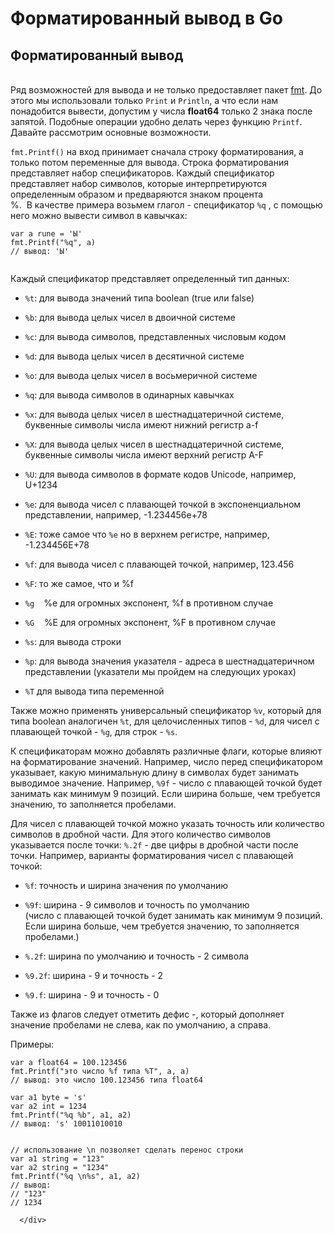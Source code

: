 # Форматированный вывод в Go

<article id="ember2996" class="step-show ember-view"><div class="step-dynamic-container">
<!---->
      <div id="ember2997" class="step-view step-view_material ember-view"><!----><div class="step-wrapper">
  <div class="step-inner page-fragment">
      <div id="ember2998" class="html-content rich-text-viewer ember-view" data-processed=""><!----><span><h2>Форматированный вывод</h2>

<p><br>
Ряд возможностей для вывода&nbsp;и не только предоставляет пакет&nbsp;<a href="https://golang.org/pkg/fmt" rel="nofollow noopener noreferrer" target="_blank">fmt</a>. До этого&nbsp;мы использовали только <code>Print</code> и <code>Println</code>, а что если нам понадобится вывести, допустим у числа <strong>float64</strong> только 2&nbsp;знака&nbsp;после запятой. Подобные&nbsp;операции удобно делать через функцию <code>Printf</code>. Давайте рассмотрим&nbsp;основные возможности.</p>

<p><code>fmt.Printf()</code> на вход принимает сначала строку форматирования, а только потом&nbsp;переменные&nbsp;для вывода.&nbsp;Строка форматирования представляет набор спецификаторов. Каждый спецификатор представляет набор символов, которые интерпретируются определенным образом и предваряются знаком процента %.&nbsp;&nbsp;В&nbsp;качестве примера возьмем глагол&nbsp;-&nbsp;спецификатор&nbsp;<code>%q</code>&nbsp;, с помощью него можно вывести символ в кавычках:</p>

<pre><code class="language-go hljs"><span class="hljs-keyword">var</span> a <span class="hljs-keyword">rune</span> = <span class="hljs-string">'Ы'</span>
fmt.Printf(<span class="hljs-string">"%q"</span>, a)
<span class="hljs-comment">// вывод: 'Ы'</span>

</code></pre>

<p>Каждый спецификатор представляет определенный тип данных:</p>

<ul>
	<li>
	<p><code>%t</code>: для вывода значений типа boolean (true или false)</p>
	</li>
	<li>
	<p><code>%b</code>: для вывода целых чисел в двоичной системе</p>
	</li>
	<li>
	<p><code>%c</code>: для вывода символов, представленных числовым кодом</p>
	</li>
	<li>
	<p><code>%d</code>: для вывода целых чисел в десятичной системе</p>
	</li>
	<li>
	<p><code>%o</code>: для вывода целых чисел в восьмеричной системе</p>
	</li>
	<li>
	<p><code>%q</code>: для вывода символов в одинарных кавычках</p>
	</li>
	<li>
	<p><code>%x</code>: для вывода целых чисел в шестнадцатеричной системе, буквенные символы числа имеют нижний регистр a-f</p>
	</li>
	<li>
	<p><code>%X</code>: для вывода целых чисел в шестнадцатеричной&nbsp;системе, буквенные символы числа имеют верхний регистр A-F</p>
	</li>
	<li>
	<p><code>%U</code>: для вывода символов в формате кодов Unicode, например, U+1234</p>
	</li>
	<li>
	<p><code>%e</code>: для вывода чисел с плавающей точкой в экспоненциальном представлении, например, -1.234456e+78</p>
	</li>
	<li>
	<p><code>%E</code>: тоже самое что <code>%e</code> но в верхнем регистре, например, -1.234456E+78</p>
	</li>
	<li>
	<p><code>%f</code>: для вывода чисел с плавающей точкой, например, 123.456</p>
	</li>
	<li>
	<p><code>%F</code>: то же самое, что и %f</p>
	</li>
	<li>
	<p><code>%g&nbsp;</code>&nbsp; %e для огромных экспонент, %f в противном случае</p>
	</li>
	<li>
	<p><code>%G</code>&nbsp; &nbsp; %E для огромных экспонент, %F&nbsp;в противном случае</p>
	</li>
	<li>
	<p><code>%s</code>: для вывода строки</p>
	</li>
	<li>
	<p><code>%p</code>: для вывода значения указателя - адреса в шестнадцатеричном представлении (указатели мы пройдем на следующих уроках)</p>
	</li>
	<li>
	<p><code>%T</code> для вывода типа переменной</p>
	</li>
</ul>

<p>Также можно применять универсальный спецификатор&nbsp;<code>%v</code>, который для типа boolean аналогичен&nbsp;<code>%t</code>, для целочисленных типов -&nbsp;<code>%d</code>, для чисел с плавающей точкой -&nbsp;<code>%g</code>, для строк -&nbsp;<code>%s</code>.</p>

<p>К спецификаторам можно добавлять различные флаги, которые влияют на форматирование значений. Например, число перед спецификатором указывает, какую минимальную длину в символах будет занимать выводимое значение. Например,&nbsp;<code>%9f</code>&nbsp;- число с плавающей точкой будет занимать как минимум 9 позиций. Если ширина больше, чем требуется значению, то заполняется пробелами.</p>

<p>Для чисел с плавающей точкой можно указать точность или количество символов в дробной части. Для этого количество символов указывается после точки:&nbsp;<code>%.2f</code>&nbsp;- две цифры в дробной части после точки. Например, варианты форматирования чисел с плавающей точкой:</p>

<ul>
	<li>
	<p><code>%f</code>: точность и ширина значения по умолчанию</p>
	</li>
	<li>
	<p><code>%9f</code>: ширина - 9 символов и точность по умолчанию<br>
	(число с плавающей точкой будет занимать как минимум 9 позиций. Если ширина больше, чем требуется значению, то заполняется пробелами.)</p>
	</li>
	<li>
	<p><code>%.2f</code>: ширина по умолчанию и точность - 2 символа</p>
	</li>
	<li>
	<p><code>%9.2f</code>: ширина - 9 и точность - 2</p>
	</li>
	<li>
	<p><code>%9.f</code>: ширина - 9 и точность - 0</p>
	</li>
</ul>

<p>Также из флагов следует отметить дефис -, который дополняет значение пробелами не слева, как по умолчанию, а справа.</p>

<p>Примеры:</p>

<pre><code class="language-go hljs"><span class="hljs-keyword">var</span> a <span class="hljs-keyword">float64</span> = <span class="hljs-number">100.123456</span>
fmt.Printf(<span class="hljs-string">"это число %f типа %T"</span>, a, a)
<span class="hljs-comment">// вывод: это число 100.123456 типа float64</span>

<span class="hljs-keyword">var</span> a1 <span class="hljs-keyword">byte</span> = <span class="hljs-string">'s'</span>
<span class="hljs-keyword">var</span> a2 <span class="hljs-keyword">int</span> = <span class="hljs-number">1234</span>
fmt.Printf(<span class="hljs-string">"%q %b"</span>, a1, a2)
<span class="hljs-comment">// вывод: 's' 10011010010</span>


<span class="hljs-comment">// использование \n позволяет сделать перенос строки</span>
<span class="hljs-keyword">var</span> a1 <span class="hljs-keyword">string</span> = <span class="hljs-string">"123"</span>
<span class="hljs-keyword">var</span> a2 <span class="hljs-keyword">string</span> = <span class="hljs-string">"1234"</span>
fmt.Printf(<span class="hljs-string">"%q \n%s"</span>, a1, a2)
<span class="hljs-comment">// вывод: </span>
<span class="hljs-comment">// "123" </span>
<span class="hljs-comment">// 1234</span>
</code></pre></span></div>
      </div>
</div>
</div>
</div>
</article>
